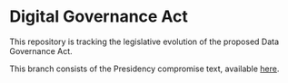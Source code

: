 # Digital Governance Act 

This repository is tracking the legislative evolution of the proposed Data Governance Act. 

This branch consists of the Presidency compromise text, available <a href="https://data.consilium.europa.eu/doc/document/ST-6297-2021-INIT/en/pdf">here</a>.
